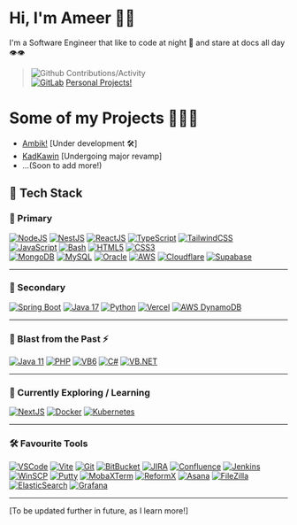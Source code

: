 # Hi, I'm Ameer 👋🏻
I'm a Software Engineer that like to code at night 🦉 and stare at docs all day 👁️👁️

> ![Github](https://img.shields.io/badge/-Github-000?&logo=github) Contributions/Activity  
> [![GitLab](https://img.shields.io/badge/GitLab-FC6D26?logo=gitlab&logoColor=fff)](https://gitlab.com/ameersorne) [Personal Projects!](https://gitlab.com/ameersorne)


# Some of my Projects 👨‍💻✨
- [Ambik!](https://ambik.link/) [Under development 🛠️]
- [KadKawin](https://kahwinn.link/) [Undergoing major revamp]
- ...(Soon to add more!)


## 🚀 Tech Stack

### 🔹 Primary  
[![NodeJS](https://img.shields.io/badge/Node.js-339933?logo=node.js&logoColor=white)](#)
[![NestJS](https://img.shields.io/badge/NestJS-E0234E?logo=nestjs&logoColor=white)](#)
[![ReactJS](https://img.shields.io/badge/React-20232A?logo=react&logoColor=61DAFB)](#)
[![TypeScript](https://img.shields.io/badge/TypeScript-3178C6?logo=typescript&logoColor=white)](#)
[![TailwindCSS](https://img.shields.io/badge/TailwindCSS-06B6D4?logo=tailwindcss&logoColor=white)](#)  
[![JavaScript](https://img.shields.io/badge/JavaScript-F7DF1E?logo=javascript&logoColor=000)](#)
[![Bash](https://img.shields.io/badge/Bash-4EAA25?logo=gnubash&logoColor=white)](#)
[![HTML5](https://img.shields.io/badge/HTML5-E34F26?logo=html5&logoColor=white)](#)
[![CSS3](https://img.shields.io/badge/CSS3-1572B6?logo=css3&logoColor=white)](#)  
[![MongoDB](https://img.shields.io/badge/MongoDB-13aa52?logo=mongodb&logoColor=white)](#)
[![MySQL](https://img.shields.io/badge/MySQL-4479A1?logo=mysql&logoColor=white)](#)
[![Oracle](https://img.shields.io/badge/Oracle-F80000?logo=oracle&logoColor=white)](#)
[![AWS](https://img.shields.io/badge/AWS-FF9900?logo=amazonaws&logoColor=white)](#)
[![Cloudflare](https://img.shields.io/badge/Cloudflare-F38020?logo=cloudflare&logoColor=white)](#)
[![Supabase](https://img.shields.io/badge/Supabase-3FCF8E?logo=supabase&logoColor=white)](#)

---

### 🔹 Secondary  
[![Spring Boot](https://img.shields.io/badge/Spring_Boot-6DB33F?logo=springboot&logoColor=white)](#)
[![Java 17](https://img.shields.io/badge/Java-17-red?logo=java&logoColor=white)](#)
[![Python](https://img.shields.io/badge/Python-3776AB?logo=python&logoColor=white)](#)
[![Vercel](https://img.shields.io/badge/Vercel-000000?logo=vercel&logoColor=white)](#)
[![AWS DynamoDB](https://img.shields.io/badge/DynamoDB-4053D6?logo=amazondynamodb&logoColor=white)](#)

---

### 🔹 Blast from the Past ⚡  
[![Java 11](https://img.shields.io/badge/Java-11-red?logo=java&logoColor=white)](#)
[![PHP](https://img.shields.io/badge/PHP-777BB4?logo=php&logoColor=white)](#)
[![VB6](https://img.shields.io/badge/Visual_Basic_6-FF6600?logo=windows&logoColor=white)](#)
[![C#](https://img.shields.io/badge/C%23-239120?logo=csharp&logoColor=white)](#)
[![VB.NET](https://img.shields.io/badge/VB.NET-512BD4?logo=dotnet&logoColor=white)](#)

---

### 🔹 Currently Exploring / Learning  
[![NextJS](https://img.shields.io/badge/Next.js-000000?logo=next.js&logoColor=white)](#)
[![Docker](https://img.shields.io/badge/Docker-2496ED?logo=docker&logoColor=white)](#)
[![Kubernetes](https://img.shields.io/badge/Kubernetes-326CE5?logo=kubernetes&logoColor=white)](#)

---

### 🛠 Favourite Tools  
[![VSCode](https://img.shields.io/badge/VS_Code-007ACC?logo=visualstudiocode&logoColor=white)](#)
[![Vite](https://img.shields.io/badge/Vite-646CFF?logo=vite&logoColor=white)](#)
[![Git](https://img.shields.io/badge/Git-F05032?logo=git&logoColor=white)](#)
[![BitBucket](https://img.shields.io/badge/BitBucket-0052CC?logo=bitbucket&logoColor=white)](#)
[![JIRA](https://img.shields.io/badge/JIRA-0052CC?logo=jira&logoColor=white)](#)
[![Confluence](https://img.shields.io/badge/Confluence-172B4D?logo=confluence&logoColor=white)](#)
[![Jenkins](https://img.shields.io/badge/Jenkins-D24939?logo=jenkins&logoColor=white)](#)
[![WinSCP](https://img.shields.io/badge/WinSCP-00BFFF?logo=winscp&logoColor=white)](#)
[![Putty](https://img.shields.io/badge/Putty-yellow?logo=putty&logoColor=black)](#)
[![MobaXTerm](https://img.shields.io/badge/MobaXTerm-2C2C2C?logo=mobaxterm&logoColor=white)](#)
[![ReformX](https://img.shields.io/badge/ReformX-DD0031?logo=reformx&logoColor=white)](#)
[![Asana](https://img.shields.io/badge/Asana-F06A6A?logo=asana&logoColor=white)](#)
[![FileZilla](https://img.shields.io/badge/FileZilla-BF0000?logo=filezilla&logoColor=white)](#)
[![ElasticSearch](https://img.shields.io/badge/Elasticsearch-005571?logo=elasticsearch&logoColor=white)](#)
[![Grafana](https://img.shields.io/badge/Grafana-F46800?logo=grafana&logoColor=white)](#)

---

[To be updated further in future, as I learn more!]
